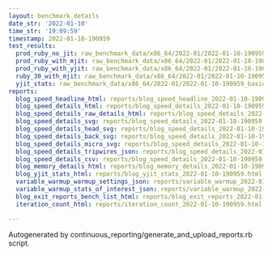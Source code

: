 ```yaml
---
layout: benchmark_details
date_str: '2022-01-10'
time_str: '19:09:59'
timestamp: 2022-01-10-190959
test_results:
  prod_ruby_no_jit: raw_benchmark_data/x86_64/2022-01/2022-01-10-190959_basic_benchmark_prod_ruby_no_jit.json
  prod_ruby_with_mjit: raw_benchmark_data/x86_64/2022-01/2022-01-10-190959_basic_benchmark_prod_ruby_with_mjit.json
  prod_ruby_with_yjit: raw_benchmark_data/x86_64/2022-01/2022-01-10-190959_basic_benchmark_prod_ruby_with_yjit.json
  ruby_30_with_mjit: raw_benchmark_data/x86_64/2022-01/2022-01-10-190959_basic_benchmark_ruby_30_with_mjit.json
  yjit_stats: raw_benchmark_data/x86_64/2022-01/2022-01-10-190959_basic_benchmark_yjit_stats.json
reports:
  blog_speed_headline_html: reports/blog_speed_headline_2022-01-10-190959.html
  blog_speed_details_html: reports/blog_speed_details_2022-01-10-190959.html
  blog_speed_details_raw_details_html: reports/blog_speed_details_2022-01-10-190959.raw_details.html
  blog_speed_details_svg: reports/blog_speed_details_2022-01-10-190959.svg
  blog_speed_details_head_svg: reports/blog_speed_details_2022-01-10-190959.head.svg
  blog_speed_details_back_svg: reports/blog_speed_details_2022-01-10-190959.back.svg
  blog_speed_details_micro_svg: reports/blog_speed_details_2022-01-10-190959.micro.svg
  blog_speed_details_tripwires_json: reports/blog_speed_details_2022-01-10-190959.tripwires.json
  blog_speed_details_csv: reports/blog_speed_details_2022-01-10-190959.csv
  blog_memory_details_html: reports/blog_memory_details_2022-01-10-190959.html
  blog_yjit_stats_html: reports/blog_yjit_stats_2022-01-10-190959.html
  variable_warmup_warmup_settings_json: reports/variable_warmup_2022-01-10-190959.warmup_settings.json
  variable_warmup_stats_of_interest_json: reports/variable_warmup_2022-01-10-190959.stats_of_interest.json
  blog_exit_reports_bench_list_html: reports/blog_exit_reports_2022-01-10-190959.bench_list.html
  iteration_count_html: reports/iteration_count_2022-01-10-190959.html

---
```

Autogenerated by continuous_reporting/generate_and_upload_reports.rb script.
